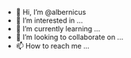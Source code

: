 - 👋 Hi, I’m @albernicus
- 👀 I’m interested in ...
- 🌱 I’m currently learning ...
- 💞️ I’m looking to collaborate on ...
- 📫 How to reach me ...

<!---
albernicus/albernicus is a ✨ special ✨ repository because its `README.md` (this file) appears on your GitHub profile.
You can click the Preview link to take a look at your changes.
--->
